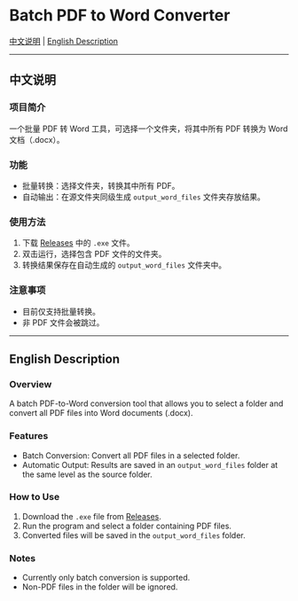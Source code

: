 # Batch PDF to Word Converter

[中文说明](#中文说明) | [English Description](#english-description)

---

## 中文说明

### 项目简介
一个批量 PDF 转 Word 工具，可选择一个文件夹，将其中所有 PDF 转换为 Word 文档（.docx）。

### 功能
- 批量转换：选择文件夹，转换其中所有 PDF。
- 自动输出：在源文件夹同级生成 `output_word_files` 文件夹存放结果。

### 使用方法
1. 下载 [Releases](https://github.com/<your-repo>/releases) 中的 `.exe` 文件。
2. 双击运行，选择包含 PDF 文件的文件夹。
3. 转换结果保存在自动生成的 `output_word_files` 文件夹中。

### 注意事项
- 目前仅支持批量转换。
- 非 PDF 文件会被跳过。

---

## English Description

### Overview
A batch PDF-to-Word conversion tool that allows you to select a folder and convert all PDF files into Word documents (.docx).

### Features
- Batch Conversion: Convert all PDF files in a selected folder.
- Automatic Output: Results are saved in an `output_word_files` folder at the same level as the source folder.

### How to Use
1. Download the `.exe` file from [Releases](https://github.com/<your-repo>/releases).
2. Run the program and select a folder containing PDF files.
3. Converted files will be saved in the `output_word_files` folder.

### Notes
- Currently only batch conversion is supported.
- Non-PDF files in the folder will be ignored.
